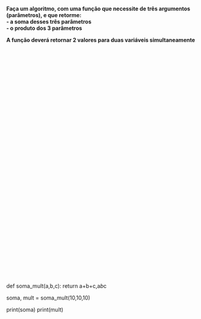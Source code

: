 <h4>
Faça um algoritmo, com uma função que necessite de três argumentos (parâmetros), e que retorme:  <br/>
- a soma desses três parâmetros  <br/>
- o produto dos 3 parâmetros   <br/>

A função deverá retornar 2 valores para duas variáveis simultaneamente
</h4>

<br/>
<br/>
<br/>
<br/>
<br/>
<br/>
<br/>
<br/>
<br/>
<br/>
<br/>

<br/>
<br/>
<br/>
<br/>
<br/>
<br/>
<br/>
<br/>

<br/>
<br/>
<br/>
<br/>
<br/>
<br/>
<br/>
<br/>

<br/>
<br/>
<br/>
<br/>
<br/>
<br/>
<br/>
<br/>




























def soma_mult(a,b,c):
    return a+b+c,a*b*c

soma, mult = soma_mult(10,10,10)

print(soma)
print(mult)
